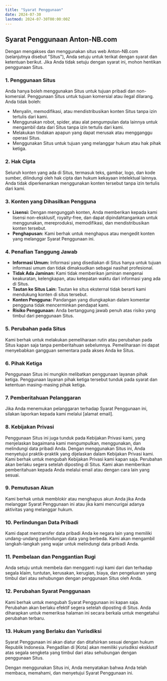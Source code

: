 ```yaml
---
title: "Syarat Penggunaan"
date: 2024-07-30
lastmod: 2024-07-30T00:00:00Z
---
```


## Syarat Penggunaan Anton-NB.com

Dengan mengakses dan menggunakan situs web Anton-NB.com (selanjutnya disebut "Situs"), Anda setuju untuk terikat dengan syarat dan ketentuan berikut. Jika Anda tidak setuju dengan syarat ini, mohon hentikan penggunaan Situs.

### 1. Penggunaan Situs

Anda hanya boleh menggunakan Situs untuk tujuan pribadi dan non-komersial. Penggunaan Situs untuk tujuan komersial atau ilegal dilarang. Anda tidak boleh:
- Menyalin, memodifikasi, atau mendistribusikan konten Situs tanpa izin tertulis dari kami.
- Menggunakan robot, spider, atau alat pengumpulan data lainnya untuk mengambil data dari Situs tanpa izin tertulis dari kami.
- Melakukan tindakan apapun yang dapat merusak atau mengganggu operasi Situs.
- Menggunakan Situs untuk tujuan yang melanggar hukum atau hak pihak ketiga.

### 2. Hak Cipta

Seluruh konten yang ada di Situs, termasuk teks, gambar, logo, dan kode sumber, dilindungi oleh hak cipta dan hukum kekayaan intelektual lainnya. Anda tidak diperkenankan menggunakan konten tersebut tanpa izin tertulis dari kami.

### 3. Konten yang Dihasilkan Pengguna

- **Lisensi:** Dengan mengunggah konten, Anda memberikan kepada kami lisensi non-eksklusif, royalty-free, dan dapat dipindahtangankan untuk menggunakan, mereproduksi, memodifikasi, dan mendistribusikan konten tersebut.
- **Penghapusan:** Kami berhak untuk menghapus atau mengedit konten yang melanggar Syarat Penggunaan ini.

### 4. Penafian Tanggung Jawab

- **Informasi Umum:** Informasi yang disediakan di Situs hanya untuk tujuan informasi umum dan tidak dimaksudkan sebagai nasihat profesional.
- **Tidak Ada Jaminan:** Kami tidak memberikan jaminan mengenai keakuratan, kelengkapan, atau ketepatan waktu dari informasi yang ada di Situs.
- **Tautan ke Situs Lain:** Tautan ke situs eksternal tidak berarti kami mendukung konten di situs tersebut.
- **Konten Pengguna:** Pandangan yang diungkapkan dalam komentar pengguna tidak mencerminkan pendapat kami.
- **Risiko Penggunaan:** Anda bertanggung jawab penuh atas risiko yang timbul dari penggunaan Situs.

### 5. Perubahan pada Situs

Kami berhak untuk melakukan pemeliharaan rutin atau perubahan pada Situs kapan saja tanpa pemberitahuan sebelumnya. Pemeliharaan ini dapat menyebabkan gangguan sementara pada akses Anda ke Situs.

### 6. Pihak Ketiga

Penggunaan Situs ini mungkin melibatkan penggunaan layanan pihak ketiga. Penggunaan layanan pihak ketiga tersebut tunduk pada syarat dan ketentuan masing-masing pihak ketiga.

### 7. Pemberitahuan Pelanggaran

Jika Anda menemukan pelanggaran terhadap Syarat Penggunaan ini, silakan laporkan kepada kami melalui [alamat email].

### 8. Kebijakan Privasi

Penggunaan Situs ini juga tunduk pada Kebijakan Privasi kami, yang menjelaskan bagaimana kami mengumpulkan, menggunakan, dan melindungi data pribadi Anda. Dengan menggunakan Situs ini, Anda menyetujui praktik-praktik yang dijelaskan dalam Kebijakan Privasi kami. Kami berhak untuk mengubah Kebijakan Privasi kami kapan saja. Perubahan akan berlaku segera setelah diposting di Situs. Kami akan memberikan pemberitahuan kepada Anda melalui email atau dengan cara lain yang sesuai.

### 9. Pemutusan Akun

Kami berhak untuk memblokir atau menghapus akun Anda jika Anda melanggar Syarat Penggunaan ini atau jika kami mencurigai adanya aktivitas yang melanggar hukum.

### 10. Perlindungan Data Pribadi

Kami dapat mentransfer data pribadi Anda ke negara lain yang memiliki undang-undang perlindungan data yang berbeda. Kami akan mengambil langkah-langkah yang wajar untuk melindungi data pribadi Anda.

### 11. Pembelaan dan Penggantian Rugi

Anda setuju untuk membela dan mengganti rugi kami dari dan terhadap segala klaim, tuntutan, kerusakan, kerugian, biaya, dan pengeluaran yang timbul dari atau sehubungan dengan penggunaan Situs oleh Anda.

### 12. Perubahan Syarat Penggunaan

Kami berhak untuk mengubah Syarat Penggunaan ini kapan saja. Perubahan akan berlaku efektif segera setelah diposting di Situs. Anda diharapkan untuk memeriksa halaman ini secara berkala untuk mengetahui perubahan terbaru.

### 13. Hukum yang Berlaku dan Yurisdiksi

Syarat Penggunaan ini akan diatur dan ditafsirkan sesuai dengan hukum Republik Indonesia. Pengadilan di [Kota] akan memiliki yurisdiksi eksklusif atas segala sengketa yang timbul dari atau sehubungan dengan penggunaan Situs.

Dengan menggunakan Situs ini, Anda menyatakan bahwa Anda telah membaca, memahami, dan menyetujui Syarat Penggunaan ini.
